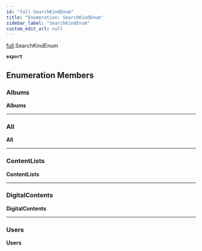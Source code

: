 ```yaml
---
id: "full.SearchKindEnum"
title: "Enumeration: SearchKindEnum"
sidebar_label: "SearchKindEnum"
custom_edit_url: null
---
```


[full](../namespaces/full.md).SearchKindEnum

**`export`**

## Enumeration Members

### Albums

 **Albums**

___

### All

 **All**

___

### ContentLists

 **ContentLists**

___

### DigitalContents

 **DigitalContents**

___

### Users

 **Users**
